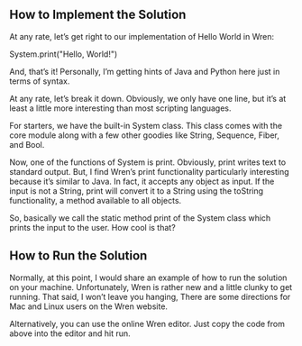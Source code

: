 ## How to Implement the Solution

At any rate, let’s get right to our implementation of Hello 
World in Wren:

System.print("Hello, World!")

And, that’s it! Personally, I’m getting hints of Java and 
Python here just in terms of syntax.

At any rate, let’s break it down. Obviously, we only have 
one line, but it’s at least a little more interesting than 
most scripting languages.

For starters, we have the built-in System class. This class 
comes with the core module along with a few other goodies like 
String, Sequence, Fiber, and Bool.

Now, one of the functions of System is print. Obviously, print 
writes text to standard output. But, I find Wren’s print 
functionality particularly interesting because it’s similar to 
Java. In fact, it accepts any object as input. If the input is 
not a String, print will convert it to a String using the 
toString functionality, a method available to all objects.

So, basically we call the static method print of the System class 
which prints the input to the user. How cool is that?

## How to Run the Solution

Normally, at this point, I would share an example of how to run 
the solution on your machine. Unfortunately, Wren is rather new 
and a little clunky to get running. That said, I won’t leave you 
hanging, There are some directions for Mac and Linux users on the 
Wren website.

Alternatively, you can use the online Wren editor. Just copy the 
code from above into the editor and hit run.
